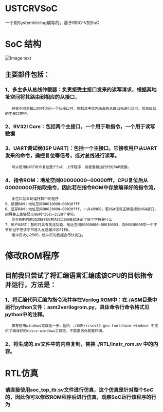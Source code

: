 # USTCRVSoC

一个用SystemVerilog编写的，基于RISC-V的SoC

# SoC 结构

![Image text](https://github.com/WangXuan95/USTCRVSoC/blob/master/SoC.png)

## 主要部件包括：
### 1、多主多从总线仲裁器：负责接受主接口发来的读写请求，根据其地址空间将其路由到相应的从接口，
       并在不同主接口同时访问一个从接口时，控制其中优先级高的从接口先进行访问，优先级低的主接口等待。
### 2、RV32I Core：包括两个主接口，一个用于取指令，一个用于读写数据
### 3、UART调试器(ISP UART)：包括一个主接口。它接收用户从UART发来的命令，操控复位等信号，或对总线进行读写。
       可以使用UART命令复位整个SoC，上传程序，或者查看运行时的RAM数据。
### 4、指令ROM：地址空间00000000~00000fff，CPU复位后从00000000开始取指令，因此若在指令ROM中存放编译好的指令流，
       复位后就自动运行其中的程序
    5、数据RAM：地址空间00010000~00010fff
    6、显存RAM：地址空间00020000~00020fff，一共4096B，若VGA信号正确连接到VGA接口，则屏幕上能够显示98列*36行=3528个字符，
       显存RAM的前3528B对应的ASCII码值就决定了每个字符是什么
    7、用户UART：暂时只具有发送功能，地址空间00030000~00030003，向00030000写一个字节相当于把该字节放入发送缓冲区FIFO，
       缓冲区大小256B，缓冲区的数据会尽快发送。
       
# 修改ROM程序

##  目前我只尝试了将汇编语言汇编成该CPU的目标指令并运行，方法是：
### 1、将汇编代码汇编为指令流并存在Verilog ROM中：在./ASM目录中运行python文件：asm2verilogrom.py，具体命令行命令格式见python中的注释。
       推荐使用windows完成这一步，因为 ./ASM/riscv32-gnu-toolchain-windows 中提供了编译好的riscv-windows工具链，不需要另外配置环境。
### 2、将生成的.sv文件中的内容复制，替换 ./RTL/instr_rom.sv 中的内容。

# RTL仿真

### 请直接使用soc_top_tb.sv文件进行仿真，这个仿真是针对整个SoC的，因此你可以修改ROM程序后进行仿真，观察SoC运行该程序的行为

